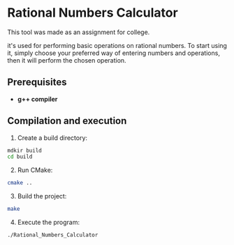 # Rational Numbers Calculator
This tool was made as an assignment for college.

it's used for performing basic operations on rational numbers.
To start using it,
simply choose your preferred way of
entering numbers and operations,
then it will perform the chosen operation.

## Prerequisites
- **g++ compiler**

## Compilation and execution
1. Create a build directory:
```Bash
mdkir build
cd build
```
2. Run CMake:
```Bash
cmake ..
```
3. Build the project:
```Bash
make
```
4. Execute the program:
```Bash
./Rational_Numbers_Calculator
```